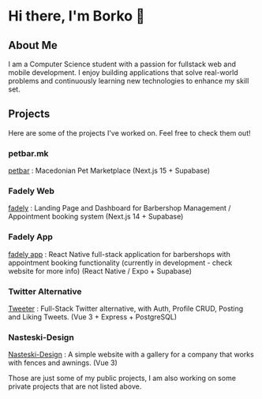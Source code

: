 # Hi there, I'm Borko 👋

## About Me
I am a Computer Science student with a passion for fullstack web and mobile development. I enjoy building applications that solve real-world problems and continuously learning new technologies to enhance my skill set.


## Projects
Here are some of the projects I've worked on. Feel free to check them out!

### petbar.mk
[petbar](https://dogbar.vercel.app) : Macedonian Pet Marketplace (Next.js 15 + Supabase)

### Fadely Web
[fadely](https://fadely.app) : Landing Page and Dashboard for Barbershop Management / Appointment booking system (Next.js 14 + Supabase)

### Fadely App
[fadely app](https://fadely.app) : React Native full-stack application for barbershops with appointment booking functionality (currently in development - check website for more info) (React Native / Expo + Supabase)

### Twitter Alternative
[Tweeter](https://github.com/borkopp/tweeter) : Full-Stack Twitter alternative, with Auth, Profile CRUD, Posting and Liking Tweets. (Vue 3 + Express + PostgreSQL)

### Nasteski-Design
[Nasteski-Design](https://github.com/borkopp/nasteski-design) : A simple website with a gallery for a company that works with fences and awnings. (Vue 3)

Those are just some of my public projects, I am also working on some private projects that are not listed above.
